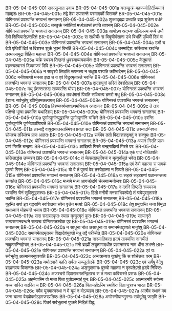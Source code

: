 BR-05-04-045-001	सनत्सुजात उवाच
BR-05-04-045-001a	यत्तच्छुक्रं महज्ज्योतिर्दीप्यमानं महद्यशः
BR-05-04-045-001c	तद्वै देवा उपासन्ते यस्मादर्को विराजते
BR-05-04-045-001e	योगिनस्तं प्रपश्यन्ति भगवन्तं सनातनम्
BR-05-04-045-002a	शुक्राद्ब्रह्म प्रभवति ब्रह्म शुक्रेण वर्धते
BR-05-04-045-002c	तच्छुक्रं ज्योतिषां मध्येऽतप्तं तपति तापनम्
BR-05-04-045-002e	योगिनस्तं प्रपश्यन्ति भगवन्तं सनातनम्
BR-05-04-045-003a	आपोऽथ अद्भ्यः सलिलस्य मध्ये उभौ देवौ शिश्रियातेऽन्तरिक्षे
BR-05-04-045-003c	स सध्रीचीः स विषूचीर्वसाना उभे बिभर्ति पृथिवीं दिवं च
BR-05-04-045-003e	योगिनस्तं प्रपश्यन्ति भगवन्तं सनातनम्
BR-05-04-045-004a	उभौ च देवौ पृथिवीं दिवं च दिशश्च शुक्रं भुवनं बिभर्ति
BR-05-04-045-004c	तस्माद्दिशः सरितश्च स्रवन्ति तस्मात्समुद्रा विहिता महान्तः
BR-05-04-045-004e	योगिनस्तं प्रपश्यन्ति भगवन्तं सनातनम्
BR-05-04-045-005a	चक्रे रथस्य तिष्ठन्तं ध्रुवस्याव्ययकर्मणः
BR-05-04-045-005c	केतुमन्तं वहन्त्यश्वास्तं दिव्यमजरं दिवि
BR-05-04-045-005e	योगिनस्तं प्रपश्यन्ति भगवन्तं सनातनम्
BR-05-04-045-006a	न सादृश्ये तिष्ठति रूपमस्य न चक्षुषा पश्यति कश्चिदेनम्
BR-05-04-045-006c	मनीषयाथो मनसा हृदा च य एवं विदुरमृतास्ते भवन्ति
BR-05-04-045-006e	योगिनस्तं प्रपश्यन्ति भगवन्तं सनातनम्
BR-05-04-045-007a	द्वादशपूगां सरितं देवरक्षितम्
BR-05-04-045-007c	मधु ईशन्तस्तदा सञ्चरन्ति घोरम्
BR-05-04-045-007e	योगिनस्तं प्रपश्यन्ति भगवन्तं सनातनम्
BR-05-04-045-008a	तदर्धमासं पिबति सञ्चित्य भ्रमरो मधु
BR-05-04-045-008c	ईशानः सर्वभूतेषु हविर्भूतमकल्पयत्
BR-05-04-045-008e	योगिनस्तं प्रपश्यन्ति भगवन्तं सनातनम्
BR-05-04-045-009a	हिरण्यपर्णमश्वत्थमभिपत्य अपक्षकाः
BR-05-04-045-009c	ते तत्र पक्षिणो भूत्वा प्रपतन्ति यथादिशम्
BR-05-04-045-009e	योगिनस्तं प्रपश्यन्ति भगवन्तं सनातनम्
BR-05-04-045-010a	पूर्णात्पूर्णान्युद्धरन्ति पूर्णात्पूर्णानि चक्रिरे
BR-05-04-045-010c	हरन्ति पूर्णात्पूर्णानि पूर्णमेवावशिष्यते
BR-05-04-045-010e	योगिनस्तं प्रपश्यन्ति भगवन्तं सनातनम्
BR-05-04-045-011a	तस्माद्वै वायुरायातस्तस्मिंश्च प्रयतः सदा
BR-05-04-045-011c	तस्मादग्निश्च सोमश्च तस्मिंश्च प्राण आततः
BR-05-04-045-012a	सर्वमेव ततो विद्यात्तत्तद्वक्तुं न शक्नुमः
BR-05-04-045-012c	योगिनस्तं प्रपश्यन्ति भगवन्तं सनातनम्
BR-05-04-045-013a	अपानं गिरति प्राणः प्राणं गिरति चन्द्रमाः
BR-05-04-045-013c	आदित्यो गिरते चन्द्रमादित्यं गिरते परः
BR-05-04-045-013e	योगिनस्तं प्रपश्यन्ति भगवन्तं सनातनम्
BR-05-04-045-014a	एकं पादं नोत्क्षिपति सलिलाद्धंस उच्चरन्
BR-05-04-045-014c	तं चेत्सततमृत्विजं न मृत्युर्नामृतं भवेत्
BR-05-04-045-014e	योगिनस्तं प्रपश्यन्ति भगवन्तं सनातनम्
BR-05-04-045-015a	एवं देवो महात्मा स पावकं पुरुषो गिरन्
BR-05-04-045-015c	यो वै तं पुरुषं वेद तस्येहात्मा न रिष्यते
BR-05-04-045-015e	योगिनस्तं प्रपश्यन्ति भगवन्तं सनातनम्
BR-05-04-045-016a	यः सहस्रं सहस्राणां पक्षान्सन्तत्य सन्पतेत्
BR-05-04-045-016c	मध्यमे मध्य आगच्छेदपि चेत्स्यान्मनोजवः
BR-05-04-045-016e	योगिनस्तं प्रपश्यन्ति भगवन्तं सनातनम्
BR-05-04-045-017a	न दर्शने तिष्ठति रूपमस्य पश्यन्ति चैनं सुविशुद्धसत्त्वाः
BR-05-04-045-017c	हितो मनीषी मनसाभिपश्येद्ये तं श्रयेयुरमृतास्ते भवन्ति
BR-05-04-045-017e	योगिनस्तं प्रपश्यन्ति भगवन्तं सनातनम्
BR-05-04-045-018a	गूहन्ति सर्पा इव गह्वराणि स्वशिक्षया स्वेन वृत्तेन मर्त्याः
BR-05-04-045-018c	तेषु प्रमुह्यन्ति जना विमूढा यथाध्वानं मोहयन्ते भयाय
BR-05-04-045-018e	योगिनस्तं प्रपश्यन्ति भगवन्तं सनातनम्
BR-05-04-045-019a	सदा सदासत्कृतः स्यान्न मृत्युरमृतं कुतः
BR-05-04-045-019c	सत्यानृते सत्यसमानबन्धने सतश्च योनिरसतश्चैक एव
BR-05-04-045-019e	योगिनस्तं प्रपश्यन्ति भगवन्तं सनातनम्
BR-05-04-045-020a	न साधुना नोत असाधुना वा समानमेतद्दृश्यते मानुषेषु
BR-05-04-045-020c	समानमेतदमृतस्य विद्यादेवंयुक्तो मधु तद्वै परीप्सेत्
BR-05-04-045-020e	योगिनस्तं प्रपश्यन्ति भगवन्तं सनातनम्
BR-05-04-045-021a	नास्यातिवादा हृदयं तापयन्ति नानधीतं नाहुतमग्निहोत्रम्
BR-05-04-045-021c	मनो ब्राह्मीं लघुतामादधीत प्रज्ञानमस्य नाम धीरा लभन्ते
BR-05-04-045-021e	योगिनस्तं प्रपश्यन्ति भगवन्तं सनातनम्
BR-05-04-045-022a	एवं यः सर्वभूतेषु आत्मानमनुपश्यति
BR-05-04-045-022c	अन्यत्रान्यत्र युक्तेषु किं स शोचेत्ततः परम्
BR-05-04-045-023a	यथोदपाने महति सर्वतः सम्प्लुतोदके
BR-05-04-045-023c	एवं सर्वेषु वेदेषु ब्राह्मणस्य विजानतः
BR-05-04-045-024a	अङ्गुष्ठमात्रः पुरुषो महात्मा न दृश्यतेऽसौ हृदये निविष्टः
BR-05-04-045-024c	अजश्चरो दिवारात्रमतन्द्रितश्च स तं मत्वा कविरास्ते प्रसन्नः
BR-05-04-045-025a	अहमेवास्मि वो माता पिता पुत्रोऽस्म्यहं पुनः
BR-05-04-045-025c	आत्माहमपि सर्वस्य यच्च नास्ति यदस्ति च
BR-05-04-045-026a	पितामहोऽस्मि स्थविरः पिता पुत्रश्च भारत
BR-05-04-045-026c	ममैव यूयमात्मस्था न मे यूयं न वोऽप्यहम्
BR-05-04-045-027a	आत्मैव स्थानं मम जन्म चात्मा वेदप्रोक्तोऽहमजरप्रतिष्ठः
BR-05-04-045-028a	अणोरणीयान्सुमनाः सर्वभूतेषु जागृमि
BR-05-04-045-028c	पितरं सर्वभूतानां पुष्करे निहितं विदुः
